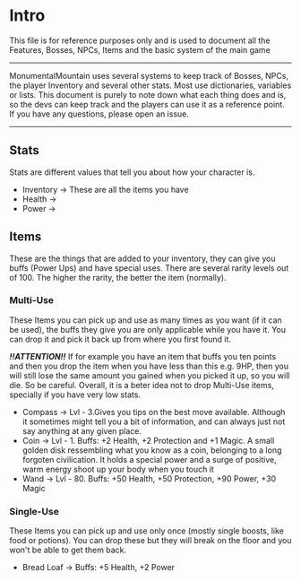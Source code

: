 # Intro
This file is for reference purposes only and is used to document all the Features, Bosses, NPCs, Items and the basic system of the main game

---

MonumentalMountain uses several systems to keep track of Bosses, NPCs, the player Inventory and several other stats. Most use dictionaries, variables or lists. This document is purely to note down what each thing does and is, so the devs can keep track and the players can use it as a reference point. If you have any questions, please open an issue.

---
## Stats
Stats are different values that tell you about how your character is.

- Inventory -> These are all the items you have
- Health -> 
- Power -> 


## Items
These are the things that are added to your inventory, they can give you buffs (Power Ups) and have special uses. There are several rarity levels out of 100. The higher the rarity, the better the item (normally).

### Multi-Use
These Items you can pick up and use as many times as you want (if it can be used), the buffs they give you are only applicable while you have it. You can drop it and pick it back up from where you first found it.

__*!!ATTENTION!!*__ If for example you have an item that buffs you ten points and then you drop the item when you have less than this e.g. 9HP, then you will still lose the same amount you gained when you picked it up, so you will die. So be careful. Overall, it is a beter idea not to drop Multi-Use items, specially if you have very low stats.

* Compass -> Lvl - 3.Gives you tips on the best move available. Although it sometimes might tell you a bit of information, and can always just not say anything at any given place.
* Coin -> Lvl - 1. Buffs: +2 Health, +2 Protection and +1 Magic. A small golden disk ressembling what you know as a coin, belonging to a long forgoten civilication. It holds a special power and a surge of positive, warm energy shoot up your body when you touch it
* Wand -> Lvl - 80. Buffs: +50 Health, +50 Protection, +90 Power, +30 Magic

### Single-Use
These Items you can pick up and use only once (mostly single boosts, like food or potions). You can drop these but they will break on the floor and you won't be able to get them back.

- Bread Loaf -> Buffs: +5 Health, +2 Power
